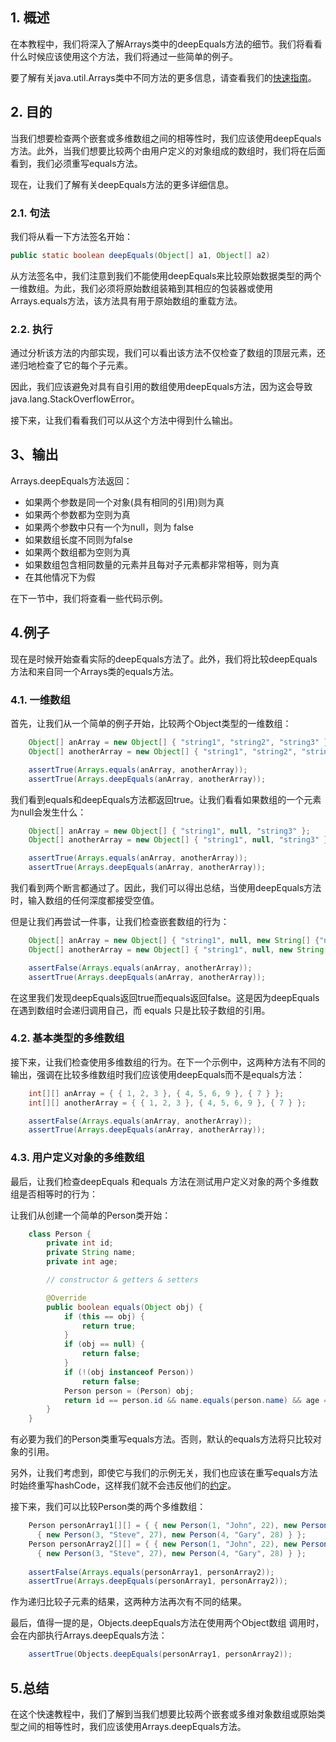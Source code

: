 ## 1. 概述

在本教程中，我们将深入了解Arrays类中的deepEquals方法的细节。我们将看看什么时候应该使用这个方法，我们将通过一些简单的例子。

要了解有关java.util.Arrays类中不同方法的更多信息，请查看我们的[快速指南](https://www.baeldung.com/java-util-arrays)。

## 2. 目的

当我们想要检查两个嵌套或多维数组之间的相等性时，我们应该使用deepEquals方法。此外，当我们想要比较两个由用户定义的对象组成的数组时，我们将在后面看到，我们必须重写equals方法。

现在，让我们了解有关deepEquals方法的更多详细信息。

### 2.1. 句法

我们将从看一下方法签名开始：

```java
public static boolean deepEquals(Object[] a1, Object[] a2)
```

从方法签名中，我们注意到我们不能使用deepEquals来比较原始数据类型的两个一维数组。为此，我们必须将原始数组装箱到其相应的包装器或使用Arrays.equals方法，该方法具有用于原始数组的重载方法。

### 2.2. 执行

通过分析该方法的内部实现，我们可以看出该方法不仅检查了数组的顶层元素，还递归地检查了它的每个子元素。

因此，我们应该避免对具有自引用的数组使用deepEquals方法，因为这会导致java.lang.StackOverflowError。

接下来，让我们看看我们可以从这个方法中得到什么输出。

## 3、输出

Arrays.deepEquals方法返回：

-   如果两个参数是同一个对象(具有相同的引用)则为真
-   如果两个参数都为空则为真
-   如果两个参数中只有一个为null，则为 false 
-   如果数组长度不同则为false
-   如果两个数组都为空则为真
-   如果数组包含相同数量的元素并且每对子元素都非常相等，则为真
-   在其他情况下为假

在下一节中，我们将查看一些代码示例。

## 4.例子

现在是时候开始查看实际的deepEquals方法了。此外，我们将比较deepEquals方法和来自同一个Arrays类的equals方法。

### 4.1. 一维数组

首先，让我们从一个简单的例子开始，比较两个Object类型的一维数组：

```java
    Object[] anArray = new Object[] { "string1", "string2", "string3" };
    Object[] anotherArray = new Object[] { "string1", "string2", "string3" };

    assertTrue(Arrays.equals(anArray, anotherArray));
    assertTrue(Arrays.deepEquals(anArray, anotherArray));
```

我们看到equals和deepEquals方法都返回true。让我们看看如果数组的一个元素为null会发生什么：

```java
    Object[] anArray = new Object[] { "string1", null, "string3" };
    Object[] anotherArray = new Object[] { "string1", null, "string3" };

    assertTrue(Arrays.equals(anArray, anotherArray));
    assertTrue(Arrays.deepEquals(anArray, anotherArray));
```

我们看到两个断言都通过了。因此，我们可以得出总结，当使用deepEquals方法时，输入数组的任何深度都接受空值。

但是让我们再尝试一件事，让我们检查嵌套数组的行为：

```java
    Object[] anArray = new Object[] { "string1", null, new String[] {"nestedString1", "nestedString2" }};
    Object[] anotherArray = new Object[] { "string1", null, new String[] {"nestedString1", "nestedString2" } };

    assertFalse(Arrays.equals(anArray, anotherArray));
    assertTrue(Arrays.deepEquals(anArray, anotherArray));
```

在这里我们发现deepEquals返回true而equals返回false。这是因为deepEquals在遇到数组时会递归调用自己，而 equals 只是比较子数组的引用。

### 4.2. 基本类型的多维数组

接下来，让我们检查使用多维数组的行为。在下一个示例中，这两种方法有不同的输出，强调在比较多维数组时我们应该使用deepEquals而不是equals方法：

```java
    int[][] anArray = { { 1, 2, 3 }, { 4, 5, 6, 9 }, { 7 } };
    int[][] anotherArray = { { 1, 2, 3 }, { 4, 5, 6, 9 }, { 7 } };

    assertFalse(Arrays.equals(anArray, anotherArray));
    assertTrue(Arrays.deepEquals(anArray, anotherArray));
```

### 4.3. 用户定义对象的多维数组

最后，让我们检查deepEquals 和equals 方法在测试用户定义对象的两个多维数组是否相等时的行为：

让我们从创建一个简单的Person类开始：

```java
    class Person {
        private int id;
        private String name;
        private int age;

        // constructor & getters & setters

        @Override
        public boolean equals(Object obj) {
            if (this == obj) {
                return true;
            }
            if (obj == null) {
                return false;
            }
            if (!(obj instanceof Person))
                return false;
            Person person = (Person) obj;
            return id == person.id && name.equals(person.name) && age == person.age;
        }
    }
```

有必要为我们的Person类重写equals方法。否则，默认的equals方法将只比较对象的引用。

另外，让我们考虑到，即使它与我们的示例无关，我们也应该在重写equals方法时始终重写hashCode，这样我们就不会违反他们的[约定](https://www.baeldung.com/java-equals-hashcode-contracts)。

接下来，我们可以比较Person类的两个多维数组：

```java
    Person personArray1[][] = { { new Person(1, "John", 22), new Person(2, "Mike", 23) },
      { new Person(3, "Steve", 27), new Person(4, "Gary", 28) } };
    Person personArray2[][] = { { new Person(1, "John", 22), new Person(2, "Mike", 23) }, 
      { new Person(3, "Steve", 27), new Person(4, "Gary", 28) } };
        
    assertFalse(Arrays.equals(personArray1, personArray2));
    assertTrue(Arrays.deepEquals(personArray1, personArray2));
```

作为递归比较子元素的结果，这两种方法再次有不同的结果。

最后，值得一提的是，Objects.deepEquals方法在使用两个Object数组 调用时，会在内部执行Arrays.deepEquals方法：

```java
    assertTrue(Objects.deepEquals(personArray1, personArray2));
```

## 5.总结

在这个快速教程中，我们了解到当我们想要比较两个嵌套或多维对象数组或原始类型之间的相等性时，我们应该使用Arrays.deepEquals方法。